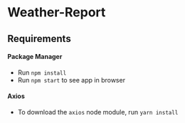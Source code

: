 # Weather-Report
## Requirements

#### Package Manager
- Run `npm install`
- Run `npm start` to see app in browser
#### Axios
- To download the `axios` node module, run `yarn install`

